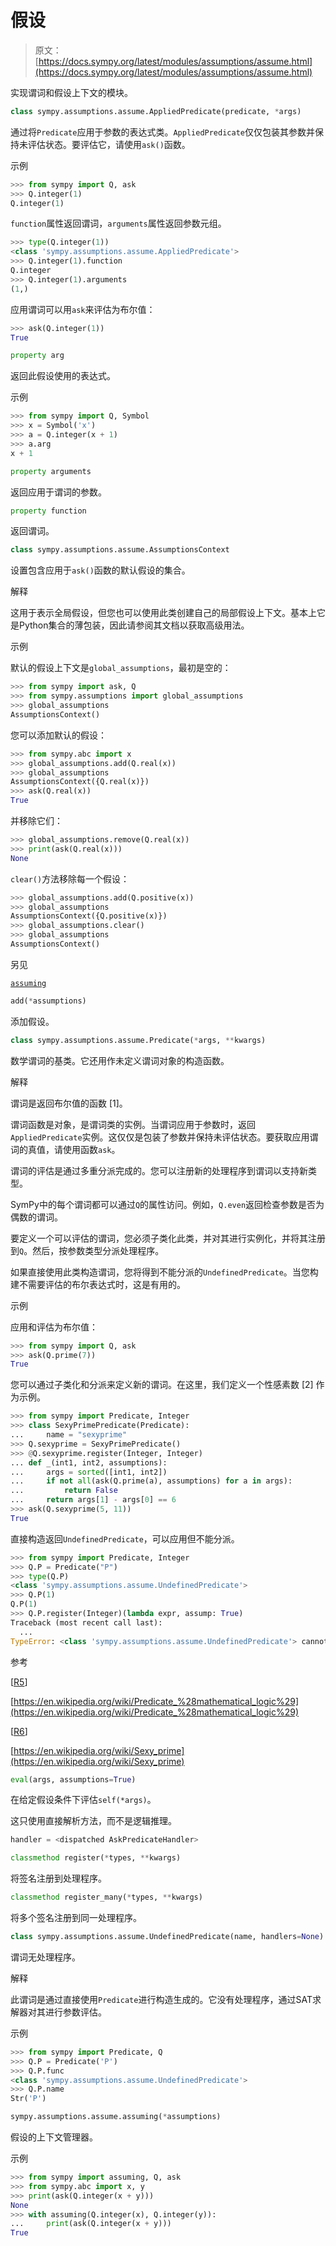 # 假设

> 原文：[https://docs.sympy.org/latest/modules/assumptions/assume.html](https://docs.sympy.org/latest/modules/assumptions/assume.html)

实现谓词和假设上下文的模块。

```py
class sympy.assumptions.assume.AppliedPredicate(predicate, *args)
```

通过将`Predicate`应用于参数的表达式类。`AppliedPredicate`仅仅包装其参数并保持未评估状态。要评估它，请使用`ask()`函数。

示例

```py
>>> from sympy import Q, ask
>>> Q.integer(1)
Q.integer(1) 
```

`function`属性返回谓词，`arguments`属性返回参数元组。

```py
>>> type(Q.integer(1))
<class 'sympy.assumptions.assume.AppliedPredicate'>
>>> Q.integer(1).function
Q.integer
>>> Q.integer(1).arguments
(1,) 
```

应用谓词可以用`ask`来评估为布尔值：

```py
>>> ask(Q.integer(1))
True 
```

```py
property arg
```

返回此假设使用的表达式。

示例

```py
>>> from sympy import Q, Symbol
>>> x = Symbol('x')
>>> a = Q.integer(x + 1)
>>> a.arg
x + 1 
```

```py
property arguments
```

返回应用于谓词的参数。

```py
property function
```

返回谓词。

```py
class sympy.assumptions.assume.AssumptionsContext
```

设置包含应用于`ask()`函数的默认假设的集合。

解释

这用于表示全局假设，但您也可以使用此类创建自己的局部假设上下文。基本上它是Python集合的薄包装，因此请参阅其文档以获取高级用法。

示例

默认的假设上下文是`global_assumptions`，最初是空的：

```py
>>> from sympy import ask, Q
>>> from sympy.assumptions import global_assumptions
>>> global_assumptions
AssumptionsContext() 
```

您可以添加默认的假设：

```py
>>> from sympy.abc import x
>>> global_assumptions.add(Q.real(x))
>>> global_assumptions
AssumptionsContext({Q.real(x)})
>>> ask(Q.real(x))
True 
```

并移除它们：

```py
>>> global_assumptions.remove(Q.real(x))
>>> print(ask(Q.real(x)))
None 
```

`clear()`方法移除每一个假设：

```py
>>> global_assumptions.add(Q.positive(x))
>>> global_assumptions
AssumptionsContext({Q.positive(x)})
>>> global_assumptions.clear()
>>> global_assumptions
AssumptionsContext() 
```

另见

[`assuming`](#sympy.assumptions.assume.assuming "sympy.assumptions.assume.assuming")

```py
add(*assumptions)
```

添加假设。

```py
class sympy.assumptions.assume.Predicate(*args, **kwargs)
```

数学谓词的基类。它还用作未定义谓词对象的构造函数。

解释

谓词是返回布尔值的函数 [1]。

谓词函数是对象，是谓词类的实例。当谓词应用于参数时，返回`AppliedPredicate`实例。这仅仅是包装了参数并保持未评估状态。要获取应用谓词的真值，请使用函数`ask`。

谓词的评估是通过多重分派完成的。您可以注册新的处理程序到谓词以支持新类型。

SymPy中的每个谓词都可以通过`Q`的属性访问。例如，`Q.even`返回检查参数是否为偶数的谓词。

要定义一个可以评估的谓词，您必须子类化此类，并对其进行实例化，并将其注册到`Q`。然后，按参数类型分派处理程序。

如果直接使用此类构造谓词，您将得到不能分派的`UndefinedPredicate`。当您构建不需要评估的布尔表达式时，这是有用的。

示例

应用和评估为布尔值：

```py
>>> from sympy import Q, ask
>>> ask(Q.prime(7))
True 
```

您可以通过子类化和分派来定义新的谓词。在这里，我们定义一个性感素数 [2] 作为示例。

```py
>>> from sympy import Predicate, Integer
>>> class SexyPrimePredicate(Predicate):
...     name = "sexyprime"
>>> Q.sexyprime = SexyPrimePredicate()
>>> @Q.sexyprime.register(Integer, Integer)
... def _(int1, int2, assumptions):
...     args = sorted([int1, int2])
...     if not all(ask(Q.prime(a), assumptions) for a in args):
...         return False
...     return args[1] - args[0] == 6
>>> ask(Q.sexyprime(5, 11))
True 
```

直接构造返回`UndefinedPredicate`，可以应用但不能分派。

```py
>>> from sympy import Predicate, Integer
>>> Q.P = Predicate("P")
>>> type(Q.P)
<class 'sympy.assumptions.assume.UndefinedPredicate'>
>>> Q.P(1)
Q.P(1)
>>> Q.P.register(Integer)(lambda expr, assump: True)
Traceback (most recent call last):
  ...
TypeError: <class 'sympy.assumptions.assume.UndefinedPredicate'> cannot be dispatched. 
```

参考

[[R5](#id1)]

[https://en.wikipedia.org/wiki/Predicate_%28mathematical_logic%29](https://en.wikipedia.org/wiki/Predicate_%28mathematical_logic%29)

[[R6](#id2)]

[https://en.wikipedia.org/wiki/Sexy_prime](https://en.wikipedia.org/wiki/Sexy_prime)

```py
eval(args, assumptions=True)
```

在给定假设条件下评估`self(*args)`。

这只使用直接解析方法，而不是逻辑推理。

```py
handler = <dispatched AskPredicateHandler>
```

```py
classmethod register(*types, **kwargs)
```

将签名注册到处理程序。

```py
classmethod register_many(*types, **kwargs)
```

将多个签名注册到同一处理程序。

```py
class sympy.assumptions.assume.UndefinedPredicate(name, handlers=None)
```

谓词无处理程序。

解释

此谓词是通过直接使用`Predicate`进行构造生成的。它没有处理程序，通过SAT求解器对其进行参数评估。

示例

```py
>>> from sympy import Predicate, Q
>>> Q.P = Predicate('P')
>>> Q.P.func
<class 'sympy.assumptions.assume.UndefinedPredicate'>
>>> Q.P.name
Str('P') 
```

```py
sympy.assumptions.assume.assuming(*assumptions)
```

假设的上下文管理器。

示例

```py
>>> from sympy import assuming, Q, ask
>>> from sympy.abc import x, y
>>> print(ask(Q.integer(x + y)))
None
>>> with assuming(Q.integer(x), Q.integer(y)):
...     print(ask(Q.integer(x + y)))
True 
```

